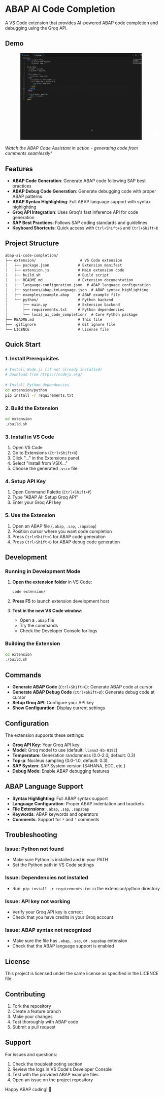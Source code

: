 # ABAP AI Code Completion

A VS Code extension that provides AI-powered ABAP code completion and debugging using the Groq API.
## Demo

![ABAP Code Assistant Demo](extension/public/abap_vid.gif)

*Watch the ABAP Code Assistant in action - generating code from comments seamlessly!*
## Features

- **ABAP Code Generation**: Generate ABAP code following SAP best practices
- **ABAP Debug Code Generation**: Generate debugging code with proper ABAP patterns
- **ABAP Syntax Highlighting**: Full ABAP language support with syntax highlighting
- **Groq API Integration**: Uses Groq's fast inference API for code generation
- **SAP Best Practices**: Follows SAP coding standards and guidelines
- **Keyboard Shortcuts**: Quick access with `Ctrl+Shift+G` and `Ctrl+Shift+D`

## Project Structure

```
abap-ai-code-completion/
├── extension/                    # VS Code extension
│   ├── package.json             # Extension manifest
│   ├── extension.js             # Main extension code
│   ├── build.sh                 # Build script
│   ├── README.md                # Extension documentation
│   ├── language-configuration.json  # ABAP language configuration
│   ├── syntaxes/abap.tmLanguage.json  # ABAP syntax highlighting
│   ├── examples/example.abap    # ABAP example file
│   └── python/                  # Python backend
│       ├── main.py              # Extension backend
│       ├── requirements.txt     # Python dependencies
│       └── local_ai_code_completion/  # Core Python package
├── README.md                    # This file
├── .gitignore                   # Git ignore file
└── LICENCE                      # License file
```

## Quick Start

### 1. Install Prerequisites

```bash
# Install Node.js (if not already installed)
# Download from https://nodejs.org/

# Install Python dependencies
cd extension/python
pip install -r requirements.txt
```

### 2. Build the Extension

```bash
cd extension
./build.sh
```

### 3. Install in VS Code

1. Open VS Code
2. Go to Extensions (`Ctrl+Shift+X`)
3. Click "..." in the Extensions panel
4. Select "Install from VSIX..."
5. Choose the generated `.vsix` file

### 4. Setup API Key

1. Open Command Palette (`Ctrl+Shift+P`)
2. Type "ABAP AI: Setup Groq API"
3. Enter your Groq API key

### 5. Use the Extension

1. Open an ABAP file (`.abap`, `.sap`, `.sapabap`)
2. Position cursor where you want code completion
3. Press `Ctrl+Shift+G` for ABAP code generation
4. Press `Ctrl+Shift+D` for ABAP debug code generation

## Development

### Running in Development Mode

1. **Open the extension folder** in VS Code:
   ```bash
   code extension/
   ```

2. **Press F5** to launch extension development host

3. **Test in the new VS Code window**:
   - Open a `.abap` file
   - Try the commands
   - Check the Developer Console for logs

### Building the Extension

```bash
cd extension
./build.sh
```

## Commands

- **Generate ABAP Code** (`Ctrl+Shift+G`): Generate ABAP code at cursor
- **Generate ABAP Debug Code** (`Ctrl+Shift+D`): Generate debug code at cursor
- **Setup Groq API**: Configure your API key
- **Show Configuration**: Display current settings

## Configuration

The extension supports these settings:

- **Groq API Key**: Your Groq API key
- **Model**: Groq model to use (default: `llama3-8b-8192`)
- **Temperature**: Generation randomness (0.0-2.0, default: 0.3)
- **Top-p**: Nucleus sampling (0.0-1.0, default: 0.3)
- **SAP System**: SAP System version (S4HANA, ECC, etc.)
- **Debug Mode**: Enable ABAP debugging features

## ABAP Language Support

- **Syntax Highlighting**: Full ABAP syntax support
- **Language Configuration**: Proper ABAP indentation and brackets
- **File Extensions**: `.abap`, `.sap`, `.sapabap`
- **Keywords**: ABAP keywords and operators
- **Comments**: Support for `*` and `"` comments

## Troubleshooting

### Issue: Python not found
- Make sure Python is installed and in your PATH
- Set the Python path in VS Code settings

### Issue: Dependencies not installed
- Run: `pip install -r requirements.txt` in the extension/python directory

### Issue: API key not working
- Verify your Groq API key is correct
- Check that you have credits in your Groq account

### Issue: ABAP syntax not recognized
- Make sure the file has `.abap`, `.sap`, or `.sapabap` extension
- Check that the ABAP language support is enabled

## License

This project is licensed under the same license as specified in the LICENCE file.

## Contributing

1. Fork the repository
2. Create a feature branch
3. Make your changes
4. Test thoroughly with ABAP code
5. Submit a pull request

## Support

For issues and questions:
1. Check the troubleshooting section
2. Review the logs in VS Code's Developer Console
3. Test with the provided ABAP example files
4. Open an issue on the project repository

Happy ABAP coding! 🚀
